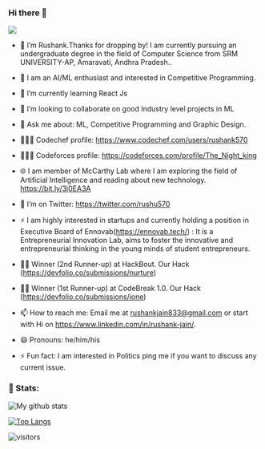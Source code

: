 ### Hi there 👋

![](https://media.giphy.com/media/ZVik7pBtu9dNS/giphy.gif)

<!--
**rushu570/rushu570** is a ✨ _special_ ✨ repository because its `README.md` (this file) appears on your GitHub profile.

-->


- 🔭 I’m Rushank.Thanks for dropping by! I am currently pursuing an undergraduate degree in the field of Computer Science from SRM UNIVERSITY-AP, Amaravati, Andhra Pradesh..

- 🤟 I am an AI/ML enthusiast and interested in Competitive Programming.

- 🌱 I’m currently learning React Js

- 👯 I’m looking to collaborate on good Industry level projects in ML

- 💬 Ask me about: ML, Competitive Programming and Graphic Design.

- 👨🏻‍💻 Codechef profile: https://www.codechef.com/users/rushank570

- 👨🏻‍💻 Codeforces profile: https://codeforces.com/profile/The_Night_king

- 🌐 I am member of McCarthy Lab where I am exploring the field of Artificial Intelligence and reading about new technology. https://bit.ly/3j0EA3A

- 🤔 I’m on Twitter: https://twitter.com/rushu570

- ⚡ I am highly interested in startups and currently holding a position in Executive Board of Ennovab(https://ennovab.tech/)  : It is a Entrepreneurial Innovation Lab, aims to foster the innovative and entrepreneurial thinking in the young minds of student entrepreneurs.

- 🏅🏅 Winner (2nd Runner-up) at HackBout. Our Hack (https://devfolio.co/submissions/nurture)

- 🏅🏅 Winner (1st Runner-up) at CodeBreak 1.0. Our Hack (https://devfolio.co/submissions/ione)

- 📫 How to reach me: Email me at rushankjain833@gmail.com or start with Hi on https://www.linkedin.com/in/rushank-jain/.

- 😄 Pronouns: he/him/his

- ⚡ Fun fact: I am interested in Politics ping me if you want to discuss any current issue.


### 📶 Stats:

<!-- ![My github stats](https://github-readme-stats.vercel.app/api?username=ChoukseyKhushbu&show_icons=true&title_color=fff&icon_color=79ff97&text_color=9f9f9f&bg_color=151515&count_private=true) -->


![My github stats](https://github-readme-stats.vercel.app/api?username=rushu570&show_icons=true&theme=dracula&count_private=true)


[![Top Langs](https://github-readme-stats.vercel.app/api/top-langs/?username=rushu570&theme=dracula&layout=compact)](https://github.com/anuraghazra/github-readme-stats)


![visitors](https://profile-counter.glitch.me/rushu570/count.svg)

 
